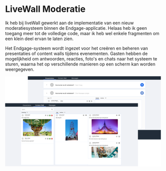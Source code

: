 
# LiveWall Moderatie

Ik heb bij liveWall gewerkt aan de implementatie van een nieuw moderatiesysteem binnen de Endgage-applicatie. Helaas heb ik geen toegang meer tot de volledige code, maar ik heb wel enkele fragmenten om een klein deel ervan te laten zien.

Het Endgage-systeem wordt ingezet voor het creëren en beheren van presentaties of content walls tijdens evenementen. Gasten hebben de mogelijkheid om antwoorden, reacties, foto's en chats naar het systeem te sturen, waarna het op verschillende manieren op een scherm kan worden weergegeven. 

![alt text](https://github.com/Pietrix/Stijlbreuk/blob/main/LiveWall/Prototype.png)



